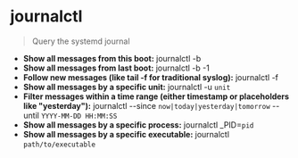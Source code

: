 # journalctl
> Query the systemd journal
- **Show all messages from this boot:**
journalctl -b
- **Show all messages from last boot:**
journalctl -b -1
- **Follow new messages (like tail -f for traditional syslog):**
journalctl -f
- **Show all messages by a specific unit:**
journalctl -u `unit`
- **Filter messages within a time range (either timestamp or placeholders like "yesterday"):**
journalctl --since `now|today|yesterday|tomorrow` --until `YYYY-MM-DD HH:MM:SS`
- **Show all messages by a specific process:**
journalctl _PID=`pid`
- **Show all messages by a specific executable:**
journalctl `path/to/executable`
